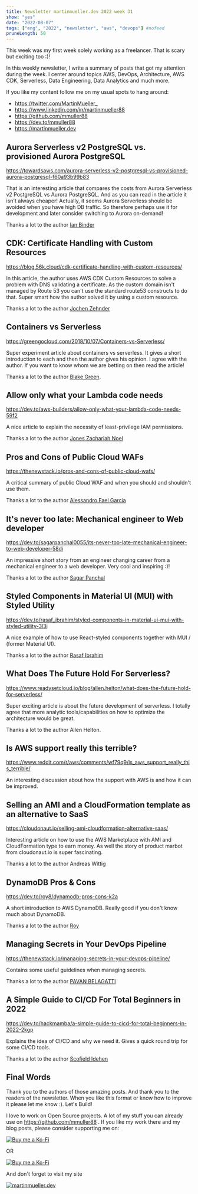 ```yaml
---
title: Newsletter martinmueller.dev 2022 week 31
show: "yes"
date: "2022-08-07"
tags: ["eng", "2022", "newsletter", "aws", "devops"] #nofeed
pruneLength: 50
---
```


This week was my first week solely working as a freelancer. That is scary but exciting too :)!

In this weekly newsletter, I write a summary of posts that got my attention during the week. I center around topics AWS, DevOps, Architecture, AWS CDK, Serverless, Data Engineering, Data Analytics and much more.

If you like my content follow me on my usual spots to hang around:

- <https://twitter.com/MartinMueller_>
- <https://www.linkedin.com/in/martinmueller88>
- <https://github.com/mmuller88>
- <https://dev.to/mmuller88>
- <https://martinmueller.dev>

## Aurora Serverless v2 PostgreSQL vs. provisioned Aurora PostgreSQL

<https://towardsaws.com/aurora-serverless-v2-postgresql-vs-provisioned-aurora-postgresql-f60a93b99b83>

That is an interesting article that compares the costs from Aurora Serverless v2 PostgreSQL vs Aurora PostgreSQL. And as you can read in the article it isn't always cheaper! Actually, it seems Aurora Serverless should be avoided when you have high DB traffic. So therefore perhaps use it for development and later consider switching to Aurora on-demand!

Thanks a lot to the author [Ian Binder](https://medium.com/@ianbinder)

## CDK: Certificate Handling with Custom Resources

<https://blog.56k.cloud/cdk-certificate-handling-with-custom-resources/>

In this article, the author uses AWS CDK Custom Resources to solve a problem with DNS validating a certificate. As the custom domain isn't managed by Route 53 you can't use the standard route53 constructs to do that. Super smart how the author solved it by using a custom resource.

Thanks a lot to the author [Jochen Zehnder](https://blog.56k.cloud/author/jochen/)

## Containers vs Serverless

<https://greengocloud.com/2018/10/07/Containers-vs-Serverless/>

Super experiment article about containers vs serverless. It gives a short introduction to each and then the author gives his opinion. I agree with the author. If you want to know whom we are betting on then read the article!

Thanks a lot to the author [Blake Green](https://greengocloud.com/about/).

## Allow only what your Lambda code needs

<https://dev.to/aws-builders/allow-only-what-your-lambda-code-needs-59f2>

A nice article to explain the necessity of least-privilege IAM permissions.

Thanks a lot to the author [Jones Zachariah Noel](https://dev.to/zachjonesnoel)

## Pros and Cons of Public Cloud WAFs

<https://thenewstack.io/pros-and-cons-of-public-cloud-wafs/>

A critical summary of public Cloud WAF and when you should and shouldn't use them.

Thanks a lot to the author [Alessandro Fael Garcia](https://www.linkedin.com/in/alessfg)

## It's never too late: Mechanical engineer to Web developer

<https://dev.to/sagarpanchal0055/its-never-too-late-mechanical-engineer-to-web-developer-58di>

An impressive short story from an engineer changing career from a mechanical engineer to a web developer. Very cool and inspiring :)!

Thanks a lot to the author [Sagar Panchal](https://dev.to/sagarpanchal0055)

## Styled Components in Material UI (MUI) with Styled Utility

<https://dev.to/rasaf_ibrahim/styled-components-in-material-ui-mui-with-styled-utility-3l3j>

A nice example of how to use React-styled components together with MUI / (former Material UI).

Thanks a lot to the author [Rasaf Ibrahim](https://dev.to/rasaf_ibrahim)

## What Does The Future Hold For Serverless?

<https://www.readysetcloud.io/blog/allen.helton/what-does-the-future-hold-for-serverless/>

Super exciting article is about the future development of serverless. I totally agree that more analytic tools/capabilities on how to optimize the architecture would be great.

Thanks a lot to the author Allen Helton.

## Is AWS support really this terrible?

<https://www.reddit.com/r/aws/comments/wf79q9/is_aws_support_really_this_terrible/>

An interesting discussion about how the support with AWS is and how it can be improved.

## Selling an AMI and a CloudFormation template as an alternative to SaaS

<https://cloudonaut.io/selling-ami-cloudformation-alternative-saas/>

Interesting article on how to use the AWS Marketplace with AMI and CloudFormation type to earn money. As well the story of product marbot from cloudonaut.io is super fascinating.

Thanks a lot to the author Andreas Wittig

## DynamoDB Pros & Cons

<https://dev.to/roy8/dynamodb-pros-cons-k2a>

A short introduction to AWS DynamoDB. Really good if you don't know much about DynamoDB.

Thanks a lot to the author [Roy](https://dev.to/roy8)

## Managing Secrets in Your DevOps Pipeline

<https://thenewstack.io/managing-secrets-in-your-devops-pipeline/>

Contains some useful guidelines when managing secrets.

Thanks a lot to the author [PAVAN BELAGATTI](https://thenewstack.io/author/pavan-belagatti/)

## A Simple Guide to CI/CD For Total Beginners in 2022

<https://dev.to/hackmamba/a-simple-guide-to-cicd-for-total-beginners-in-2022-2kgp>

Explains the idea of CI/CD and why we need it. Gives a quick round trip for some CI/CD tools.

Thanks a lot to the author [Scofield Idehen](https://dev.to/scofieldidehen)

## Final Words

Thank you to the authors of those amazing posts. And thank you to the readers of the newsletter. When you like this format or know how to improve it please let me know :). Let's Build!

I love to work on Open Source projects. A lot of my stuff you can already use on <https://github.com/mmuller88> . If you like my work there and my blog posts, please consider supporting me on:

[![Buy me a Ko-Fi](https://storage.ko-fi.com/cdn/useruploads/png_d554a01f-60f0-4969-94d1-7b69f3e28c2fcover.jpg?v=69a332f2-b808-4369-8ba3-dae0d1100dd4)](https://ko-fi.com/T6T1BR59W)

OR

[![Buy me a Ko-Fi](https://theastrologypodcast.com/wp-content/uploads/2015/06/become-my-patron-05.jpg)](https://www.patreon.com/bePatron?u=29010217)

And don't forget to visit my site

[![martinmueller.dev](https://martinmueller.dev/static/84caa5292a6d0c37c48ae280d04b5fa6/a7715/joint.jpg)](https://martinmueller.dev/resume)
